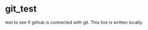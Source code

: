 # git_test
test to see if github is connected with git.                                                                                                                         This line is written locally.